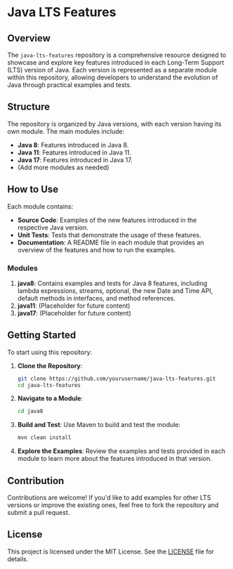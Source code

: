 # Java LTS Features

## Overview

The `java-lts-features` repository is a comprehensive resource designed to showcase and explore key features introduced in each Long-Term Support (LTS) version of Java. Each version is represented as a separate module within this repository, allowing developers to understand the evolution of Java through practical examples and tests.

## Structure

The repository is organized by Java versions, with each version having its own module. The main modules include:

- **Java 8**: Features introduced in Java 8.
- **Java 11**: Features introduced in Java 11.
- **Java 17**: Features introduced in Java 17.
- (Add more modules as needed)

## How to Use

Each module contains:
- **Source Code**: Examples of the new features introduced in the respective Java version.
- **Unit Tests**: Tests that demonstrate the usage of these features.
- **Documentation**: A README file in each module that provides an overview of the features and how to run the examples.

### Modules

1. **java8**: Contains examples and tests for Java 8 features, including lambda expressions, streams, optional, the new Date and Time API, default methods in interfaces, and method references.
2. **java11**: (Placeholder for future content)
3. **java17**: (Placeholder for future content)

## Getting Started

To start using this repository:

1. **Clone the Repository**:
    ```bash
    git clone https://github.com/yourusername/java-lts-features.git
    cd java-lts-features
    ```

2. **Navigate to a Module**:
    ```bash
    cd java8
    ```

3. **Build and Test**:
    Use Maven to build and test the module:
    ```bash
    mvn clean install
    ```

4. **Explore the Examples**:
    Review the examples and tests provided in each module to learn more about the features introduced in that version.

## Contribution

Contributions are welcome! If you'd like to add examples for other LTS versions or improve the existing ones, feel free to fork the repository and submit a pull request.

## License

This project is licensed under the MIT License. See the [LICENSE](LICENSE) file for details.